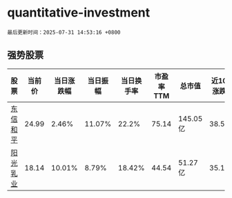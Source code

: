 # quantitative-investment

`最后更新时间：2025-07-31 14:53:16 +0800`

## 强势股票

|股票|当前价|当日涨跌幅|当日振幅|当日换手率|市盈率TTM|总市值|近10日涨跌幅|
|----|----|----|----|----|----|----|----|
|[东信和平](https://xueqiu.com/S/SZ002017)|24.99|2.46%|11.07%|22.2%|75.14|145.05亿|38.53%|
|[阳光乳业](https://xueqiu.com/S/SZ001318)|18.14|10.01%|8.79%|18.42%|44.54|51.27亿|35.17%|
